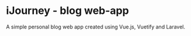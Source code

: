 # iJourney - blog web-app
A simple personal blog web app created using Vue.js, Vuetify and Laravel. 
